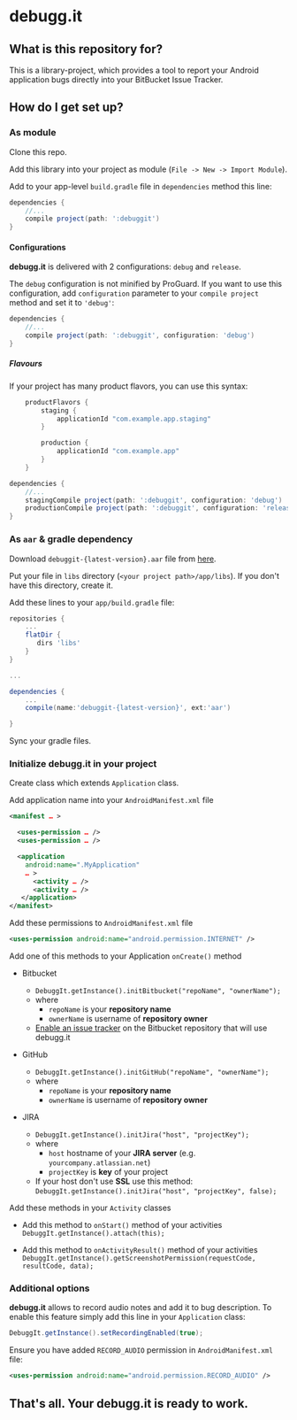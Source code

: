 # debugg.it #

## What is this repository for? ##

This is a library-project, which provides a tool to report your Android application bugs directly into your BitBucket Issue Tracker.

## How do I get set up? ##

### As module ###

Clone this repo.

Add this library into your project as module (`File -> New -> Import Module`).

Add to your app-level `build.gradle` file in `dependencies` method this line:

```groovy
dependencies {
    //...
    compile project(path: ':debuggit')
}
```
#### Configurations

**debugg.it** is delivered with 2 configurations: `debug` and `release`. 

The `debug` configuration is not minified by ProGuard. If you want to use this configuration, add `configuration` parameter to your `compile project` method and set it to `'debug'`:

```groovy
dependencies {
    //...
    compile project(path: ':debuggit', configuration: 'debug')
}
```

##### Flavours

If your project has many product flavors, you can use this syntax:

```groovy
    productFlavors {
        staging {
            applicationId "com.example.app.staging"
        }

        production {
            applicationId "com.example.app"
        }
    }

dependencies {
    //...
    stagingCompile project(path: ':debuggit', configuration: 'debug')
    productionCompile project(path: ':debuggit', configuration: 'release')
}
```

### As `aar` & gradle dependency ###

Download `debuggit-{latest-version}.aar` file from [here](http://debugg.it/downloads/debuggit-v.0.5.1.aar).

Put your file in `libs` directory (`<your project path>/app/libs`). If you don't have this directory, create it.

Add these lines to your `app/build.gradle` file:
```groovy
repositories {
    ...
    flatDir {
       dirs 'libs'
    }
}

...

dependencies {
    ...
    compile(name:'debuggit-{latest-version}', ext:'aar')

}

```

Sync your gradle files.

### Initialize debugg.it in your project ###

Create class which extends `Application` class.

Add application name into your `AndroidManifest.xml` file

```xml
<manifest … >

  <uses-permission … />
  <uses-permission … />

  <application
    android:name=".MyApplication"
    … >
      <activity … />
      <activity … />
   </application>
</manifest>
```

Add these permissions to `AndroidManifest.xml` file

```xml
<uses-permission android:name="android.permission.INTERNET" />
```

Add one of this methods to your Application `onCreate()` method

+ Bitbucket
    * `DebuggIt.getInstance().initBitbucket("repoName", "ownerName");`
    * where
        * `repoName` is your **repository name**
        * `ownerName` is username of **repository owner**
    * [Enable an issue tracker](https://confluence.atlassian.com/bitbucket/enable-an-issue-tracker-223216498.html) on the Bitbucket repository that will use debugg.it

+ GitHub
    * `DebuggIt.getInstance().initGitHub("repoName", "ownerName");`
    * where
        * `repoName` is your **repository name**
        * `ownerName` is username of **repository owner**

+ JIRA
    * `DebuggIt.getInstance().initJira("host", "projectKey");`
    * where
        * `host` hostname of your **JIRA server** (e.g. `yourcompany.atlassian.net`)
        * `projectKey` is **key** of your project
    * If your host don't use **SSL** use this method:
      `DebuggIt.getInstance().initJira("host", "projectKey", false);`

Add these methods in your `Activity` classes

* Add this method to `onStart()` method of your activities 
  `DebuggIt.getInstance().attach(this);`

* Add this method to `onActivityResult()` method of your activities
  `DebuggIt.getInstance().getScreenshotPermission(requestCode, resultCode, data);`

### Additional options

**debugg.it** allows to record audio notes and add it to bug description. To enable this feature simply add this line in your `Application` class:

```java
DebuggIt.getInstance().setRecordingEnabled(true);

```

Ensure you have added `RECORD_AUDIO` permission in `AndroidManifest.xml` file:
```xml
<uses-permission android:name="android.permission.RECORD_AUDIO" />
```

## That's all. Your debugg.it is ready to work. ##